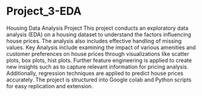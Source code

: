# Project_3-EDA
Housing Data Analysis Project
This project conducts an exploratory data analysis (EDA) on a housing dataset to understand the factors influencing house prices.
The analysis also includes effective handling of missing values.
Key Analysis include examining the impact of various amenities and customer preferences on house prices through visualizations like scatter plots, box plots, hist plots.
Further feature engineering is applied to create new insights such as to capture relevant information for pricing analysis.
Additionally, regression techniques are applied to predict house prices accurately.
The project is structured into Google colab and Python scripts for easy replication and extension.
